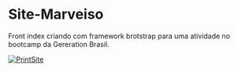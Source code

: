 # Site-Marveiso

Front index criando com framework brotstrap para uma atividade no bootcamp da Gereration Brasil. 

<a href="https://marveiso.netlify.app/"><img src="https://i.ibb.co/412grGL/Captura-da-Web-23-6-2021-4444-marveiso-netlify-app.jpg" alt="PrintSite" border="0"></a>

